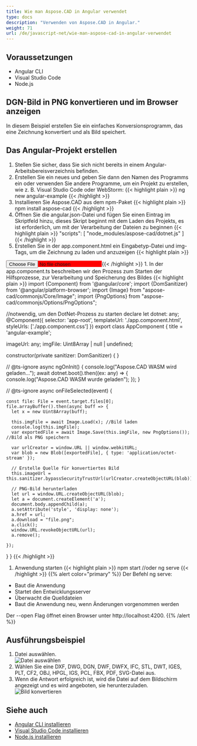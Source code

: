 ```yaml
---
title: Wie man Aspose.CAD in Angular verwendet
type: docs
description: "Verwenden von Aspose.CAD in Angular."
weight: 71
url: /de/javascript-net/wie-man-aspose-cad-in-angular-verwendet
---
```


## Voraussetzungen
- Angular CLI
- Visual Studio Code
- Node.js

## DGN-Bild in PNG konvertieren und im Browser anzeigen

In diesem Beispiel erstellen Sie ein einfaches Konversionsprogramm, das eine Zeichnung konvertiert und als Bild speichert.

## Das Angular-Projekt erstellen

1. Stellen Sie sicher, dass Sie sich nicht bereits in einem Angular-Arbeitsbereisverzeichnis befinden.
1. Erstellen Sie ein neues und geben Sie dann den Namen des Programms ein oder verwenden Sie andere Programme, um ein Projekt zu erstellen, wie z. B. Visual Studio Code oder WebStorm:
{{< highlight plain >}}
ng new angular-example
{{< /highlight >}}
1. Installieren Sie Aspose.CAD aus dem npm-Paket
{{< highlight plain >}}
npm install aspose-cad
{{< /highlight >}}
1. Öffnen Sie die angular.json-Datei und fügen Sie einen Eintrag im Skriptfeld hinzu, dieses Skript beginnt mit dem Laden des Projekts, es ist erforderlich, um mit der Verarbeitung der Dateien zu beginnen
{{< highlight plain >}}
"scripts": [
  "node_modules/aspose-cad/dotnet.js"
]
{{< /highlight >}}
1. Erstellen Sie in der app.component.html ein Eingabetyp-Datei und img-Tags, um die Zeichnung zu laden und anzuzeigen
{{< highlight plain >}}
<span style="background-color: red">
    <input type="file" class="file-upload" (change)="onFileSelected($event)" />
    <img alt="" id="image" [src]="imageUrl" />
</span>
{{< /highlight >}}
1. In der app.component.ts beschreiben wir den Prozess zum Starten der Hilfsprozesse, zur Verarbeitung und Speicherung des Bildes
{{< highlight plain >}}
import {Component} from '@angular/core';
import {DomSanitizer} from '@angular/platform-browser';
import {Image} from "aspose-cad/commonjs/Core/Image";
import {PngOptions} from "aspose-cad/commonjs/Options/PngOptions";

//notwendig, um den DotNet-Prozess zu starten
declare let dotnet: any;
@Component({
  selector: 'app-root',
  templateUrl: './app.component.html',
  styleUrls: ['./app.component.css']
})
export class AppComponent {
  title = 'angular-example';

  imageUrl: any;
  imgFile: Uint8Array | null | undefined;

  constructor(private sanitizer: DomSanitizer) {
  }

  // @ts-ignore
  async ngOnInit() {
    console.log("Aspose.CAD WASM wird geladen...");
    await dotnet.boot().then((ex: any) => {
      console.log("Aspose.CAD WASM wurde geladen");
    });
  }

  // @ts-ignore
  async onFileSelected(event) {

    const file: File = event.target.files[0];
    file.arrayBuffer().then(async buff => {
      let x = new Uint8Array(buff);
      
      this.imgFile = await Image.Load(x); //Bild laden
      console.log(this.imgFile);
      var exportedFile = await Image.Save(this.imgFile, new PngOptions()); //Bild als PNG speichern

      var urlCreator = window.URL || window.webkitURL;
      var blob = new Blob([exportedFile], { type: 'application/octet-stream' });
      
      // Erstelle Quelle für konvertiertes Bild
      this.imageUrl = this.sanitizer.bypassSecurityTrustUrl(urlCreator.createObjectURL(blob));

      // PNG-Bild herunterladen
      let url = window.URL.createObjectURL(blob);
      let a = document.createElement('a');
      document.body.appendChild(a);
      a.setAttribute('style', 'display: none');
      a.href = url;
      a.download = "file.png";
      a.click();
      window.URL.revokeObjectURL(url);
      a.remove();

    });
  }
}
{{< /highlight >}}
1. Anwendung starten
{{< highlight plain >}}
npm start
//oder
ng serve
{{< /highlight >}}
{{% alert color="primary" %}} 
Der Befehl ng serve:

- Baut die Anwendung
- Startet den Entwicklungsserver
- Überwacht die Quelldateien
- Baut die Anwendung neu, wenn Änderungen vorgenommen werden

Der --open Flag öffnet einen Browser unter http://localhost:4200.
{{% /alert %}}

## Ausführungsbeispiel

1. Datei auswählen.<br>
![Datei auswählen](choose-file.png)<br>
1. Wählen Sie eine DXF, DWG, DGN, DWF, DWFX, IFC, STL, DWT, IGES, PLT, CF2, OBJ, HPGL, IGS, PCL, FBX, PDF, SVG-Datei aus.
1. Wenn die Antwort erfolgreich ist, wird die Datei auf dem Bildschirm angezeigt und es wird angeboten, sie herunterzuladen.<br>
![Bild konvertieren](convert-image.png)<br>

## Siehe auch

- [Angular CLI installieren](https://angular.io/guide/setup-local/)
- [Visual Studio Code installieren](https://code.visualstudio.com/)
- [Node.js installieren](https://nodejs.org/en/)
